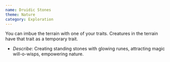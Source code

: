 ```yaml
---
name: Druidic Stones
theme: Nature
category: Exploration
---
```


You can imbue the terrain with one of your traits. Creatures in the terrain have that trait as a 
temporary trait.

* *Describe*: Creating standing stones with glowing runes, attracting magic will-o-wisps, empowering nature.